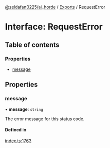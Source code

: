 [@zeldafan0225/ai_horde](../README.md) / [Exports](../modules.md) / RequestError

# Interface: RequestError

## Table of contents

### Properties

- [message](RequestError.md#message)

## Properties

### message

• **message**: `string`

The error message for this status code.

#### Defined in

[index.ts:1763](https://github.com/ZeldaFan0225/ai_horde/blob/100bbe4/index.ts#L1763)
